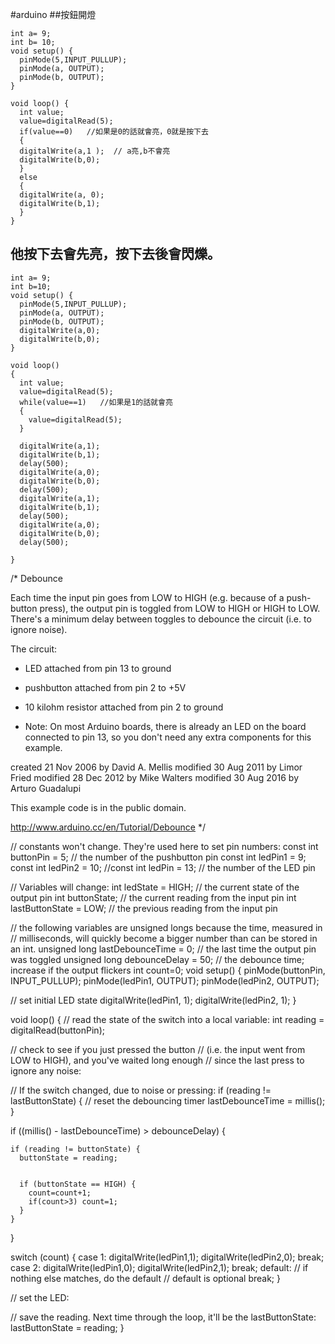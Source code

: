 #arduino
##按鈕開燈
``` arduino 
int a= 9;
int b= 10;
void setup() {
  pinMode(5,INPUT_PULLUP);
  pinMode(a, OUTPUT);
  pinMode(b, OUTPUT);
}

void loop() {
  int value;
  value=digitalRead(5);
  if(value==0)   //如果是0的話就會亮，0就是按下去
  {
  digitalWrite(a,1 );  // a亮,b不會亮 
  digitalWrite(b,0);   
  }
  else
  {           
  digitalWrite(a, 0);    
  digitalWrite(b,1);
  }                     
}
```


## 他按下去會先亮，按下去後會閃爍。

``` arduino 
int a= 9;
int b=10;
void setup() {
  pinMode(5,INPUT_PULLUP);
  pinMode(a, OUTPUT);
  pinMode(b, OUTPUT);
  digitalWrite(a,0);    
  digitalWrite(b,0);
}

void loop() 
{
  int value;
  value=digitalRead(5);
  while(value==1)   //如果是1的話就會亮
  {
    value=digitalRead(5);
  } 

  digitalWrite(a,1);    
  digitalWrite(b,1);
  delay(500);
  digitalWrite(a,0);    
  digitalWrite(b,0);
  delay(500);
  digitalWrite(a,1);    
  digitalWrite(b,1);
  delay(500);
  digitalWrite(a,0);    
  digitalWrite(b,0);
  delay(500);
                    
}
```
/*
  Debounce

  Each time the input pin goes from LOW to HIGH (e.g. because of a push-button
  press), the output pin is toggled from LOW to HIGH or HIGH to LOW. There's a
  minimum delay between toggles to debounce the circuit (i.e. to ignore noise).

  The circuit:
  - LED attached from pin 13 to ground
  - pushbutton attached from pin 2 to +5V
  - 10 kilohm resistor attached from pin 2 to ground

  - Note: On most Arduino boards, there is already an LED on the board connected
    to pin 13, so you don't need any extra components for this example.

  created 21 Nov 2006
  by David A. Mellis
  modified 30 Aug 2011
  by Limor Fried
  modified 28 Dec 2012
  by Mike Walters
  modified 30 Aug 2016
  by Arturo Guadalupi

  This example code is in the public domain.

  http://www.arduino.cc/en/Tutorial/Debounce
*/

// constants won't change. They're used here to set pin numbers:
const int buttonPin = 5;    // the number of the pushbutton pin
const int ledPin1 = 9;
const int ledPin2 = 10; 
//const int ledPin = 13; // the number of the LED pin

// Variables will change:
int ledState = HIGH;         // the current state of the output pin
int buttonState;             // the current reading from the input pin
int lastButtonState = LOW;   // the previous reading from the input pin

// the following variables are unsigned longs because the time, measured in
// milliseconds, will quickly become a bigger number than can be stored in an int.
unsigned long lastDebounceTime = 0;  // the last time the output pin was toggled
unsigned long debounceDelay = 50;    // the debounce time; increase if the output flickers
int count=0;
void setup() {
  pinMode(buttonPin, INPUT_PULLUP);
  pinMode(ledPin1, OUTPUT);
   pinMode(ledPin2, OUTPUT);

  // set initial LED state
  digitalWrite(ledPin1, 1);
  digitalWrite(ledPin2, 1);
}

void loop() {
  // read the state of the switch into a local variable:
  int reading = digitalRead(buttonPin);

  // check to see if you just pressed the button
  // (i.e. the input went from LOW to HIGH), and you've waited long enough
  // since the last press to ignore any noise:

  // If the switch changed, due to noise or pressing:
  if (reading != lastButtonState) {
    // reset the debouncing timer
    lastDebounceTime = millis();
  }

  if ((millis() - lastDebounceTime) > debounceDelay) {
  
    if (reading != buttonState) {
      buttonState = reading;

    
      if (buttonState == HIGH) {
        count=count+1;
        if(count>3) count=1;
      }
    }
  }

  switch (count) {
    case 1:
      digitalWrite(ledPin1,1);
      digitalWrite(ledPin2,0);
      break;
    case 2:
      digitalWrite(ledPin1,0);
      digitalWrite(ledPin2,1);
      break;
    default:
      // if nothing else matches, do the default
      // default is optional
    break;
  }

  // set the LED:


  // save the reading. Next time through the loop, it'll be the lastButtonState:
  lastButtonState = reading;
} 
```
